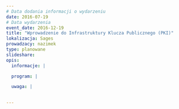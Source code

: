 ```yaml
---
# Data dodania informacji o wydarzeniu
date: 2016-07-19
# Data wydarzenia
event_date: 2016-12-19
title: "Wprowadzenie do Infrastruktury Klucza Publicznego (PKI)"
lokalizacja: Sages
prowadzacy: nazimek
type: planowane
slideshare:
opis:
  informacje: |

  program: |

  uwaga: |
 

---
```

